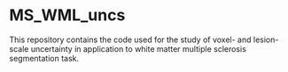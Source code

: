 # MS_WML_uncs
This repository contains the code used for the study of voxel- and lesion- scale uncertainty in application to white matter multiple sclerosis segmentation task.

